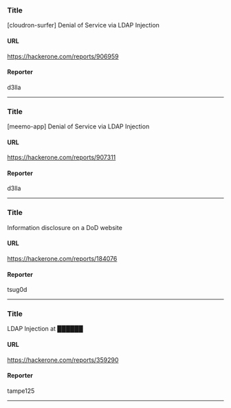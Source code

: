 ### Title
[cloudron-surfer] Denial of Service via LDAP Injection
#### URL 
https://hackerone.com/reports/906959
#### Reporter 
d3lla

---


### Title
[meemo-app] Denial of Service via LDAP Injection
#### URL 
https://hackerone.com/reports/907311
#### Reporter 
d3lla

---


### Title
Information disclosure on a DoD website
#### URL 
https://hackerone.com/reports/184076
#### Reporter 
tsug0d

---


### Title
LDAP Injection at ██████
#### URL 
https://hackerone.com/reports/359290
#### Reporter 
tampe125

---


